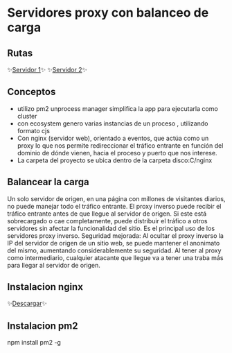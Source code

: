 # Servidores proxy con balanceo de carga 

## Rutas
✨[Servidor 1](http://localhost:8080/)✨
✨[Servidor 2](http://localhost:8081/)✨

## Conceptos
-  utilizo pm2 unprocess manager simplifica la app para ejecutarla como cluster
-  con ecosystem genero varias instancias de un proceso , utilizando formato cjs
-  Con nginx (servidor web), orientado a eventos, que actúa como un proxy lo que nos permite redireccionar el tráfico entrante en función del dominio de dónde vienen,      hacia el proceso y puerto que nos interese.
- La carpeta del proyecto se ubica dentro de la carpeta disco:C/nginx

## Balancear la carga
Un solo servidor de origen, en una página con millones de visitantes diarios, no puede manejar todo el tráfico entrante.
El proxy inverso puede recibir el tráfico entrante antes de que llegue al servidor de origen. Si este está sobrecargado o cae completamente, puede distribuir el tráfico a otros servidores sin afectar la funcionalidad del sitio. Es el principal uso de los servidores proxy inverso.
Seguridad mejorada: Al ocultar el proxy inverso la IP del servidor de origen de un sitio web, se puede mantener el anonimato del mismo, aumentando considerablemente su seguridad. Al tener al proxy como intermediario, cualquier atacante que llegue va a tener una traba más para llegar al servidor de origen.


## Instalacion nginx 
✨[Descargar](https://nginx.org/en/download.html)✨

## Instalacion pm2
npm install pm2 -g
